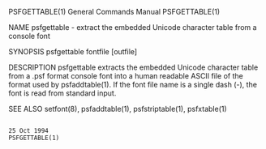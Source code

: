PSFGETTABLE(1)                                                                   General Commands Manual                                                                   PSFGETTABLE(1)

NAME
       psfgettable - extract the embedded Unicode character table from a console font

SYNOPSIS
       psfgettable fontfile [outfile]

DESCRIPTION
       psfgettable extracts the embedded Unicode character table from a .psf format console font into a human readable ASCII file of the format used by psfaddtable(1).  If the font file
       name is a single dash (-), the font is read from standard input.

SEE ALSO
       setfont(8), psfaddtable(1), psfstriptable(1), psfxtable(1)

                                                                                       25 Oct 1994                                                                         PSFGETTABLE(1)

